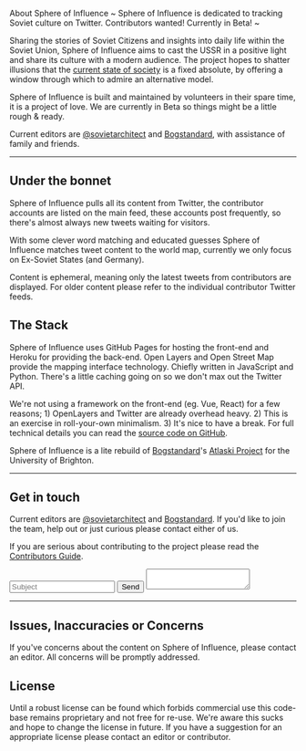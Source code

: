 About Sphere of Influence
~
Sphere of Influence is dedicated to tracking Soviet culture on Twitter. 
Contributors wanted! Currently in Beta!
~

Sharing the stories of Soviet Citizens and insights into daily life within the Soviet Union, Sphere of Influence aims to cast the USSR in a positive light and share its culture with a modern audience. The project hopes to shatter illusions that the [current state of society](https://en.wikipedia.org/wiki/Criticism_of_capitalism) is a fixed absolute, by offering a window through which to admire an alternative model.

Sphere of Influence is built and maintained by volunteers in their spare time, it is a project of love.
We are currently in Beta so things might be a little rough & ready. 

Current editors are [@sovietarchitect](//twitter.com/sovietarchitect) and [Bogstandard](//github.com/bogstandard), with assistance of family and friends.

___

## Under the bonnet
Sphere of Influence pulls all its content from Twitter, the contributor accounts are listed on the main feed, these accounts post frequently, so there's almost always new tweets waiting for visitors.

With some clever word matching and educated guesses Sphere of Influence matches tweet content to the world map, currently we only focus on Ex-Soviet States (and Germany). 

Content is ephemeral, meaning only the latest tweets from contributors are displayed. For older content please refer to the individual contributor Twitter feeds.

## The Stack
Sphere of Influence uses GitHub Pages for hosting the front-end and Heroku for providing the back-end. Open Layers and Open Street Map provide the mapping interface technology. Chiefly written in JavaScript and Python. There's a little caching going on so we don't max out the Twitter API.

We're not using a framework on the front-end (eg. Vue, React) for a few reasons; 1) OpenLayers and Twitter are already overhead heavy. 2) This is an exercise in roll-your-own minimalism. 3) It's nice to have a break. For full technical details you can read the [source code on GitHub](https://github.com/sphere-of-influence/sphere-of-influence).

Sphere of Influence is a lite rebuild of [Bogstandard](//github.com/bogstandard)'s [Atlaski Project](https://folio.brighton.ac.uk/user/eric-daddio/atlaski-stories-mapped) for the University of Brighton.

___

## Get in touch
Current editors are [@sovietarchitect](//twitter.com/sovietarchitect) and [Bogstandard](//github.com/bogstandard). If you'd like to join the team, help out or just curious please contact either of us.

If you are serious about contributing to the project please read the [Contributors Guide](/pages/contributing.html).

<script>
function makeMail() {
    window.location = 'mailto:ericspublicinbox@gmail.com?subject='+document.mail.subject.value.replace(/ /g, '%20')+'&body='+document.mail.body.value.replace(/ /g, '%20');
    return false;
}
</script>
<form name="mail" class="row" onsubmit="return makeMail()">
    <input name="subject" type="text" placeholder="Subject" class="ten columns" />
    <input type="submit" value="Send" class="two columns" />
    <textarea name="body" class="twelve columns"></textarea>
</form>

___

## Issues, Inaccuracies or Concerns 
If you've concerns about the content on Sphere of Influence, please contact an editor. All concerns will be promptly addressed.

## License
Until a robust license can be found which forbids commercial use this code-base remains proprietary and not free for re-use. We're aware this sucks and hope to change the license in future. If you have a suggestion for an appropriate license please contact an editor or contributor.
